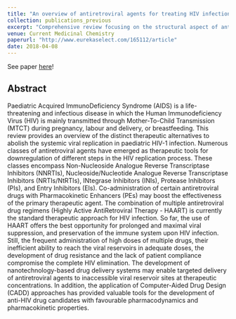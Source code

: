 ```yaml
---
title: "An overview of antiretroviral agents for treating HIV infection in paediatric population"
collection: publications_previous
excerpt: "Comprehensive review focusing on the structural aspect of antiretroviral compounds used to treat paediatric HIV."
venue: Current Medicinal Chemistry
paperurl: "http://www.eurekaselect.com/165112/article"
date: 2018-04-08
---
```


See paper <u><a href="{{page.paperurl}}">here</a></u>!

## Abstract

Paediatric Acquired ImmunoDeficiency Syndrome (AIDS) is a life-threatening and infectious disease in which the Human Immunodeficiency Virus (HIV) is mainly transmitted through Mother-To-Child Transmission (MTCT) during pregnancy, labour and delivery, or breastfeeding. This review provides an overview of the distinct therapeutic alternatives to abolish the systemic viral replication in paediatric HIV-1 infection. Numerous classes of antiretroviral agents have emerged as therapeutic tools for downregulation of different steps in the HIV replication process. These classes encompass Non-Nucleoside Analogue Reverse Transcriptase Inhibitors (NNRTIs), Nucleoside/Nucleotide Analogue Reverse Transcriptase Inhibitors (NRTIs/NtRTIs), INtegrase Inhibitors (INIs), Protease Inhibitors (PIs), and Entry Inhibitors (EIs). Co-administration of certain antiretroviral drugs with Pharmacokinetic Enhancers (PEs) may boost the effectiveness of the primary therapeutic agent. The combination of multiple antiretroviral drug regimens (Highly Active AntiRetroviral Therapy - HAART) is currently the standard therapeutic approach for HIV infection. So far, the use of HAART offers the best opportunity for prolonged and maximal viral suppression, and preservation of the immune system upon HIV infection. Still, the frequent administration of high doses of multiple drugs, their inefficient ability to reach the viral reservoirs in adequate doses, the development of drug resistance and the lack of patient compliance compromise the complete HIV elimination. The development of nanotechnology-based drug delivery systems may enable targeted delivery of antiretroviral agents to inaccessible viral reservoir sites at therapeutic concentrations. In addition, the application of Computer-Aided Drug Design (CADD) approaches has provided valuable tools for the development of anti-HIV drug candidates with favourable pharmacodynamics and pharmacokinetic properties.
